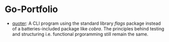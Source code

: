 # Go-Portfolio

- [quoter](https://github.com/chettriyuvraj/quoter): A CLI program using the standard library _flags_ package instead of a batteries-included package like _cobra_. The principles behind testing and structuring i.e. functional prgoramming still remain the same.
